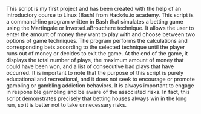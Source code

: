 This script is my first project and has been created with the help of an introductory course to Linux (Bash) from Hack4u.io academy. This script is a command-line program written in Bash that simulates a betting game using the Martingale or InverseLaBrouchere technique. It allows the user to enter the amount of money they want to play with and choose between two options of game techniques. The program performs the calculations and corresponding bets according to the selected technique until the player runs out of money or decides to exit the game. At the end of the game, it displays the total number of plays, the maximum amount of money that could have been won, and a list of consecutive bad plays that have occurred. It is important to note that the purpose of this script is purely educational and recreational, and it does not seek to encourage or promote gambling or gambling addiction behaviors. It is always important to engage in responsible gambling and be aware of the associated risks. In fact, this script demonstrates precisely that betting houses always win in the long run, so it is better not to take unnecessary risks.
